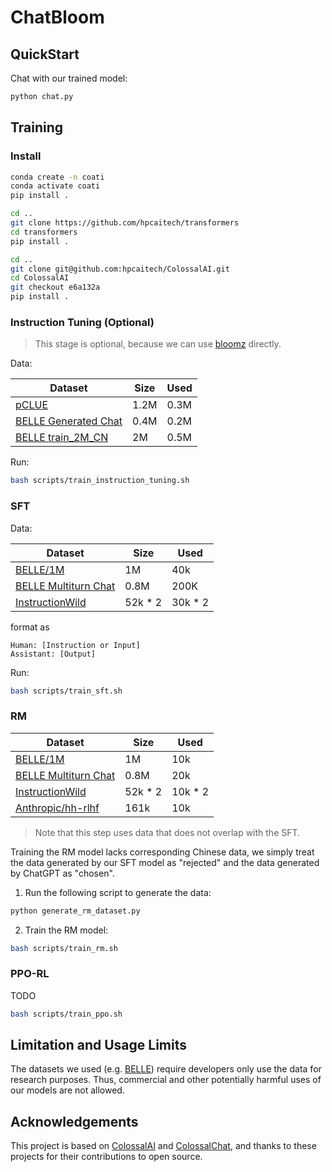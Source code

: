 # ChatBloom
## QuickStart
Chat with our trained model:
```bash
python chat.py
```

## Training
### Install
```bash
conda create -n coati
conda activate coati
pip install .

cd ..
git clone https://github.com/hpcaitech/transformers
cd transformers
pip install .

cd ..
git clone git@github.com:hpcaitech/ColossalAI.git
cd ColossalAI
git checkout e6a132a
pip install .
```

### Instruction Tuning (Optional)
> This stage is optional, because we can use [bloomz](https://huggingface.co/bigscience/bloomz-1b7) directly.

Data:
<!-- - [pCLUE](https://huggingface.co/datasets/wbbbbb/pclue) | [github](https://github.com/CLUEbenchmark/pCLUE)
- [BELLE Generated Chat](https://huggingface.co/datasets/BelleGroup/generated_chat_0.4M)
- [BELLE train_2M_CN](https://huggingface.co/datasets/BelleGroup/train_2M_CN) -->

|Dataset | Size | Used |
| - | - | - |
| [pCLUE](https://huggingface.co/datasets/wbbbbb/pclue) | 1.2M | 0.3M |
| [BELLE Generated Chat](https://huggingface.co/datasets/BelleGroup/generated_chat_0.4M) | 0.4M | 0.2M |
| [BELLE train_2M_CN](https://huggingface.co/datasets/BelleGroup/train_2M_CN) | 2M | 0.5M |


Run:
```bash
bash scripts/train_instruction_tuning.sh
```

### SFT

Data:

|Dataset | Size | Used |
| - | - | - |
| [BELLE/1M](https://huggingface.co/datasets/BelleGroup/train_1M_CN) | 1M | 40k |
| [BELLE Multiturn Chat](https://huggingface.co/datasets/BelleGroup/multiturn_chat_0.8M) | 0.8M | 200K |
| [InstructionWild](https://github.com/XueFuzhao/InstructionWild) | 52k * 2 | 30k * 2 |

format as
```
Human: [Instruction or Input]
Assistant: [Output]
```

Run:
```bash
bash scripts/train_sft.sh
```

### RM
|Dataset | Size | Used |
| - | - | - |
| [BELLE/1M](https://huggingface.co/datasets/BelleGroup/train_1M_CN) | 1M | 10k |
| [BELLE Multiturn Chat](https://huggingface.co/datasets/BelleGroup/multiturn_chat_0.8M) | 0.8M | 20k |
| [InstructionWild](https://github.com/XueFuzhao/InstructionWild) | 52k * 2 | 10k * 2 |
| [Anthropic/hh-rlhf](https://huggingface.co/datasets/Anthropic/hh-rlhf) | 161k | 10k |
> Note that this step uses data that does not overlap with the SFT.

Training the RM model lacks corresponding Chinese data, we simply treat the data generated by our SFT model as "rejected" and the data generated by ChatGPT as "chosen". 
1. Run the following script to generate the data:
```bash
python generate_rm_dataset.py
```
2. Train the RM model:
```bash
bash scripts/train_rm.sh
```

### PPO-RL 
TODO
```bash
bash scripts/train_ppo.sh
```

## Limitation and Usage Limits
The datasets we used (e.g. [BELLE](https://github.com/LianjiaTech/BELLE)) require developers only use the data for research purposes. Thus, commercial and other potentially harmful uses of our models are not allowed.

## Acknowledgements
This project is based on [ColossalAI](https://github.com/hpcaitech/ColossalAI) and [ColossalChat](https://github.com/hpcaitech/ColossalAI/tree/main/applications/Chat), and thanks to these projects for their contributions to open source.


